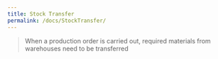 ```yaml
---
title: Stock Transfer
permalink: /docs/StockTransfer/
---
```


> When a production order is carried out, required materials from warehouses need to be transferred
>
